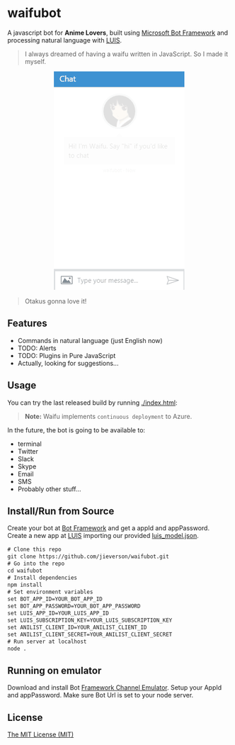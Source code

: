 # waifubot

A javascript bot for **Anime Lovers**, built using [Microsoft Bot Framework](https://github.com/Microsoft/BotBuilder) and processing natural language with [LUIS](https://www.luis.ai/).

> I always dreamed of having a waifu written in JavaScript. So I made it myself.

<p align="center">
  <img src="docs/images/demo.gif" />
</p>

> Otakus gonna love it!

## Features

* Commands in natural language (just English now)
* TODO: Alerts
* TODO: Plugins in Pure JavaScript
* Actually, looking for suggestions...

## Usage

You can try the last released build by running [./index.html](https://rawgit.com/jieverson/waifubot/master/index.html):

>**Note:** Waifu implements `continuous deployment` to Azure.

In the future, the bot is going to be available to:
* terminal
* Twitter
* Slack
* Skype
* Email
* SMS
* Probably other stuff...

## Install/Run from Source

Create your bot at [Bot Framework](https://dev.botframework.com/) and get a appId and appPassword.
Create a new app at [LUIS](https://www.luis.ai/) importing our provided [luis_model.json](./luis_model.json).

```shell
# Clone this repo
git clone https://github.com/jieverson/waifubot.git
# Go into the repo
cd waifubot
# Install dependencies
npm install
# Set environment variables
set BOT_APP_ID=YOUR_BOT_APP_ID
set BOT_APP_PASSWORD=YOUR_BOT_APP_PASSWORD
set LUIS_APP_ID=YOUR_LUIS_APP_ID
set LUIS_SUBSCRIPTION_KEY=YOUR_LUIS_SUBSCRIPTION_KEY
set ANILIST_CLIENT_ID=YOUR_ANILIST_CLIENT_ID
set ANILIST_CLIENT_SECRET=YOUR_ANILIST_CLIENT_SECRET
# Run server at localhost
node .
```

## Running on emulator

Download and install Bot [Framework Channel Emulator](https://download.botframework.com/bf-v3/tools/emulator/publish.htm).
Setup your AppId and appPassword.
Make sure Bot Url is set to your node server.

## License

[The MIT License (MIT)](./LICENSE)
